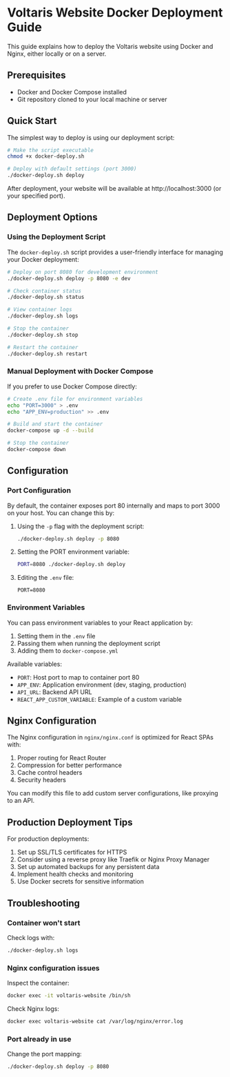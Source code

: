 # Voltaris Website Docker Deployment Guide

This guide explains how to deploy the Voltaris website using Docker and Nginx, either locally or on a server.

## Prerequisites

- Docker and Docker Compose installed
- Git repository cloned to your local machine or server

## Quick Start

The simplest way to deploy is using our deployment script:

```bash
# Make the script executable
chmod +x docker-deploy.sh

# Deploy with default settings (port 3000)
./docker-deploy.sh deploy
```

After deployment, your website will be available at http://localhost:3000 (or your specified port).

## Deployment Options

### Using the Deployment Script

The `docker-deploy.sh` script provides a user-friendly interface for managing your Docker deployment:

```bash
# Deploy on port 8080 for development environment
./docker-deploy.sh deploy -p 8080 -e dev

# Check container status
./docker-deploy.sh status

# View container logs
./docker-deploy.sh logs

# Stop the container
./docker-deploy.sh stop

# Restart the container
./docker-deploy.sh restart
```

### Manual Deployment with Docker Compose

If you prefer to use Docker Compose directly:

```bash
# Create .env file for environment variables
echo "PORT=3000" > .env
echo "APP_ENV=production" >> .env

# Build and start the container
docker-compose up -d --build

# Stop the container
docker-compose down
```

## Configuration

### Port Configuration

By default, the container exposes port 80 internally and maps to port 3000 on your host. You can change this by:

1. Using the `-p` flag with the deployment script:
   ```bash
   ./docker-deploy.sh deploy -p 8080
   ```

2. Setting the PORT environment variable:
   ```bash
   PORT=8080 ./docker-deploy.sh deploy
   ```

3. Editing the `.env` file:
   ```
   PORT=8080
   ```

### Environment Variables

You can pass environment variables to your React application by:

1. Setting them in the `.env` file
2. Passing them when running the deployment script
3. Adding them to `docker-compose.yml`

Available variables:
- `PORT`: Host port to map to container port 80
- `APP_ENV`: Application environment (dev, staging, production)
- `API_URL`: Backend API URL
- `REACT_APP_CUSTOM_VARIABLE`: Example of a custom variable

## Nginx Configuration

The Nginx configuration in `nginx/nginx.conf` is optimized for React SPAs with:

1. Proper routing for React Router
2. Compression for better performance
3. Cache control headers
4. Security headers

You can modify this file to add custom server configurations, like proxying to an API.

## Production Deployment Tips

For production deployments:

1. Set up SSL/TLS certificates for HTTPS
2. Consider using a reverse proxy like Traefik or Nginx Proxy Manager
3. Set up automated backups for any persistent data
4. Implement health checks and monitoring
5. Use Docker secrets for sensitive information

## Troubleshooting

### Container won't start

Check logs with:
```bash
./docker-deploy.sh logs
```

### Nginx configuration issues

Inspect the container:
```bash
docker exec -it voltaris-website /bin/sh
```

Check Nginx logs:
```bash
docker exec voltaris-website cat /var/log/nginx/error.log
```

### Port already in use

Change the port mapping:
```bash
./docker-deploy.sh deploy -p 8080
```
